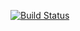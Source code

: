 [![Build
Status](https://travis-ci.org/hah019Huang/Travis.svg?branch=master)](https://travis-ci.org/hah019Huang/Travis)

